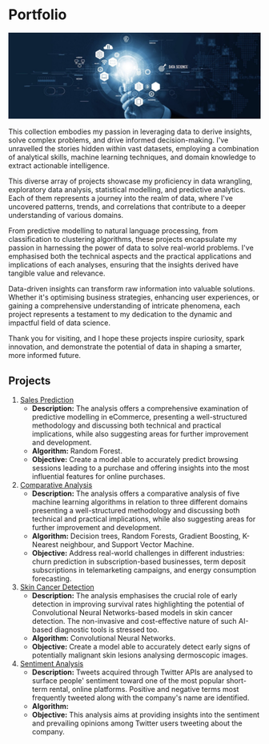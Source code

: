 # Portfolio
![Cover](Images/Cover.jpeg)

This collection embodies my passion in leveraging data to derive insights, solve complex problems, and drive informed decision-making. I've unravelled the stories hidden within vast datasets, employing a combination of analytical skills, machine learning techniques, and domain knowledge to extract actionable intelligence.

This diverse array of projects showcase my proficiency in data wrangling, exploratory data analysis, statistical modelling, and predictive analytics. Each of them represents a journey into the realm of data, where I've uncovered patterns, trends, and correlations that contribute to a deeper understanding of various domains.

From predictive modelling to natural language processing, from classification to clustering algorithms, these projects encapsulate my passion in harnessing the power of data to solve real-world problems. I've emphasised both the technical aspects and the practical applications and implications of each analyses, ensuring that the insights derived have tangible value and relevance.

Data-driven insights can transform raw information into valuable solutions. Whether it's optimising business strategies, enhancing user experiences, or gaining a comprehensive understanding of intricate phenomena, each project represents a testament to my dedication to the dynamic and impactful field of data science.

Thank you for visiting, and I hope these projects inspire curiosity, spark innovation, and demonstrate the potential of data in shaping a smarter, more informed future.

## Projects
1. [Sales Prediction](https://github.com/justgrossi/Portfolio/blob/main/1.Sales_Prediction/description.md)
   - **Description:** The analysis offers a comprehensive examination of predictive modelling in eCommerce, presenting a well-structured methodology and discussing both technical and practical implications, while also suggesting areas for further improvement and development.
   - **Algorithm:** Random Forest.
   - **Objective:** Create a model able to accurately predict browsing sessions leading to a purchase and offering insights into the most influential features for online purchases.
2. [Comparative Analysis](https://github.com/justgrossi/Portfolio/blob/main/2.Comparative_Analysis/description.md)
   - **Description:** The analysis offers a comparative analysis of five machine learning algorithms in relation to three different domains presenting a well-structured methodology and discussing both technical and practical implications, while also suggesting areas for further improvement and development.
   - **Algorithm:** Decision trees, Random Forests, Gradient Boosting, K-Nearest neighbour, and Support Vector Machine.
   - **Objective:** Address real-world challenges in different industries: churn prediction in subscription-based businesses, term deposit subscriptions in telemarketing campaigns, and energy consumption forecasting.
3. [Skin Cancer Detection](https://github.com/justgrossi/Portfolio/blob/main/3.Skin_Cancer/description.md)
   - **Description:** The analysis emphasises the crucial role of early detection in improving survival rates highlighting the potential of Convolutional Neural Networks-based models in skin cancer detection. The non-invasive and cost-effective nature of such AI-based diagnostic tools is stressed too.
   - **Algorithm:** Convolutional Neural Networks.
   - **Objective:** Create a model able to accurately detect early signs of potentially malignant skin lesions analysing dermoscopic images.
4. [Sentiment Analysis](https://github.com/justgrossi/Portfolio/blob/main/4.Sentiment_Analysis/description.md)
   - **Description:** Tweets acquired through Twitter APIs are analysed to surface people' sentiment toward one of the most popular short-term rental, online platforms. Positive and negative terms most frequently tweeted along with the company's name are identified.
   - **Algorithm:**
   - **Objective:** This analysis aims at providing insights into the sentiment and prevailing opinions among Twitter users tweeting about the company.